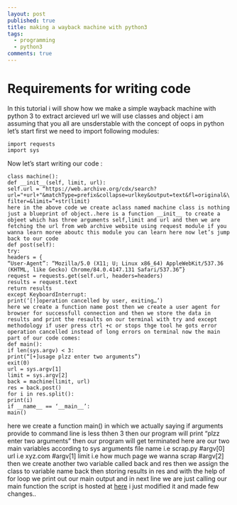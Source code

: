 ```yaml
---
layout: post
published: true
title: making a wayback machine with python3
tags:
  - programming
  - python3
comments: true
---
```


# Requirements for writing code

In this tutorial i will show how we make a simple wayback machine with python 3 to extract arcieved url we will use classes and object i am assuming that you all are unsderstable with the concept of oops in python let’s start
first we need to import following modules:

~~~
import requests
import sys
~~~

Now let’s start writing our code :

~~~
class machine():
def __init__(self, limit, url):
self.url = “https://web.archive.org/cdx/search?url="+url+"&matchType=prefix&collapse=urlkey&output=text&fl=original&\
filter=&limit=”+str(limit)
here in the above code we create aclass named machine class is nothing just a blueprint of object..here is a function __init__ to create a objeet which has three arguments self,limit and url and then we are fetching the url from web archive website using request module if you wanna learn moree aboutc this module you can learn here now let’s jump back to our code
def post(self):
try:
headers = {
“User-Agent”: “Mozilla/5.0 (X11; U; Linux x86_64) AppleWebKit/537.36 (KHTML, like Gecko) Chrome/84.0.4147.131 Safari/537.36”}
request = requests.get(self.url, headers=headers)
results = request.text
return results
except KeyboardInterrupt:
print(‘[!]operation cancelled by user, exiting…’)
here we create a function name post then we create a user agent for browser for successfull connection and then we store the data in results and print the resaults on our terminal with try and except methodology if user press ctrl +c or stops thge tool he gots error operation cancelled instead of long errors on terminal now the main part of our code comes:
def main():
if len(sys.argv) < 3:
print(“[+]usage plzz enter two arguments”)
exit(0)
url = sys.argv[1]
limit = sys.argv[2]
back = machine(limit, url)
res = back.post()
for i in res.split():
print(i)
if __name__ == ‘__main__’:
main()
~~~

here we create a function main() in which we actually saying if arguments provide to command line is less thhen 3 then our program will print “plzz enter two arguments” then our program will get terminated here are our two main variables according to sys arguments
file name i.e scrap.py #argv[0]
url i.e xyz.com #argv[1]
limit i.e how much page we wanna scrap #argv[2]
then we create another two variable called back and res then we assign the class to variable name back then storing results in res and with the help of for loop we print out our main output and in next line we are just calling our main function the script is hosted at <a href="https://github.com/bing0o/Python-Scripts/blob/master/waybackmachine.py" target="_top">here</a>
i just modified it and made few changes..
